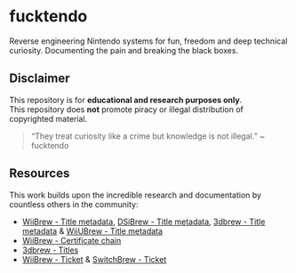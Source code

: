 # fucktendo
Reverse engineering Nintendo systems for fun, freedom and deep technical curiosity. Documenting the pain and breaking the black boxes.

## Disclaimer
This repository is for **educational and research purposes only**.<br>
This repository does **not** promote piracy or illegal distribution of copyrighted material.

> “They treat curiosity like a crime but knowledge is not illegal.” ~ fucktendo

## Resources
This work builds upon the incredible research and documentation by countless others in the community:
- [WiiBrew - Title metadata](https://wiibrew.org/wiki/Title_metadata), [DSiBrew - Title metadata](https://dsibrew.org/wiki/Title_metadata), [3dbrew - Title metadata](https://www.3dbrew.org/wiki/Title_metadata) & [WiiUBrew - Title metadata](https://wiiubrew.org/wiki/Title_metadata)
- [WiiBrew - Certificate chain](https://wiibrew.org/wiki/Certificate_chain)
- [3dbrew - Titles](https://www.3dbrew.org/wiki/Titles)
- [WiiBrew - Ticket](https://wiibrew.org/wiki/Ticket) & [SwitchBrew - Ticket](https://switchbrew.org/wiki/Ticket)

